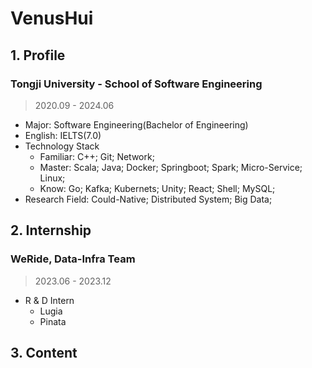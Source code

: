 # VenusHui

## 1. Profile

### Tongji University - School of Software Engineering

> 2020.09 - 2024.06

- Major: Software Engineering(Bachelor of Engineering)
- English: IELTS(7.0)
- Technology Stack
  - Familiar: C++; Git; Network;
  - Master: Scala; Java; Docker; Springboot; Spark; Micro-Service; Linux;
  - Know: Go; Kafka; Kubernets; Unity; React; Shell; MySQL;
- Research Field: Could-Native; Distributed System; Big Data;

## 2. Internship

### WeRide, Data-Infra Team

> 2023.06 - 2023.12

- R & D Intern
  - Lugia
  - Pinata

## 3. Content

